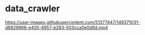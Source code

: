 # data_crawler

https://user-images.githubusercontent.com/51377447/149371031-d8829968-e405-4957-b283-503cca0e0d9d.mp4

